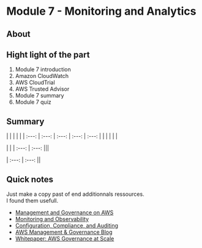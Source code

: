 Module 7 - Monitoring and Analytics
================


About
------------


Hight light of the part
--
1. Module 7 introduction
2. Amazon CloudWatch
3. AWS CloudTrial
4. AWS Trusted Advisor
5. Module 7 summary
6. Module 7 quiz

Summary
--

 |  |  |  |  |
| :---: | :---: | :---: | :---: | :---:
| | | | | | 


 |  |
| :---: | :---: 
|||

| :---: | :---:
||


Quick notes
--
Just make a copy past of end additionnals ressources.\
I found them usefull.

* [Management and Governance on AWS](https://aws.amazon.com/products/management-tools "Management and Governance on AWS")
* [Monitoring and Observability](https://aws.amazon.com/products/management-tools/use-cases/monitoring-and-observability/ "Monitoring and Observability")
* [Configuration, Compliance, and Auditing](https://aws.amazon.com/products/management-tools/use-cases/configuration-compliance-and-auditing/ "Configuration, Compliance, and Auditing")
* [AWS Management & Governance Blog](https://aws.amazon.com/blogs/mt/ "AWS Management & Governance Blog")
* [Whitepaper: AWS Governance at Scale](https://docs.aws.amazon.com/whitepapers/latest/aws-governance-at-scale/introduction.html "Whitepaper: AWS Governance at Scale")

